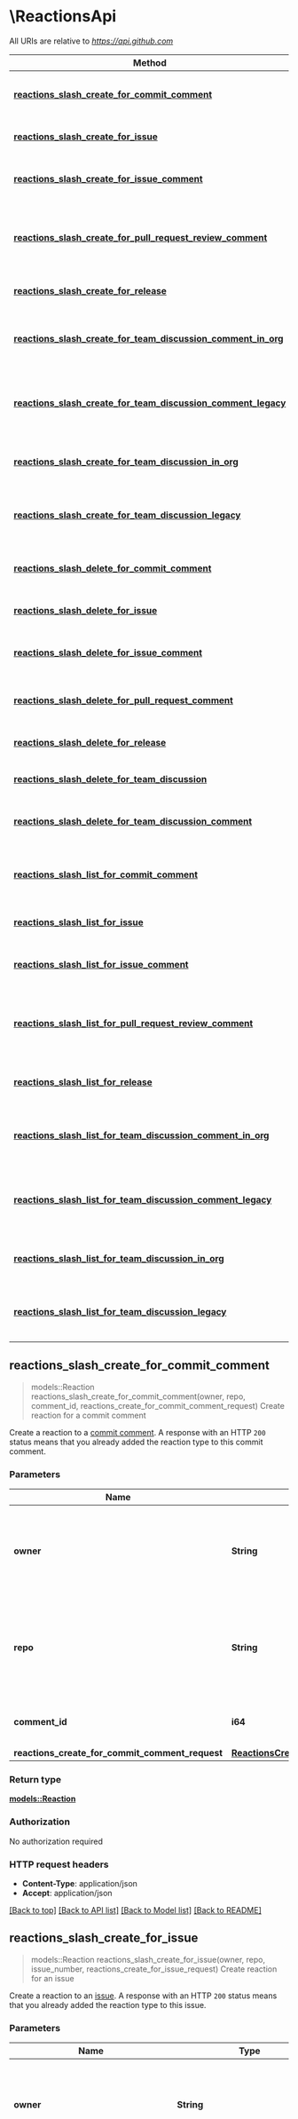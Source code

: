 # \ReactionsApi

All URIs are relative to *https://api.github.com*

Method | HTTP request | Description
------------- | ------------- | -------------
[**reactions_slash_create_for_commit_comment**](ReactionsApi.md#reactions_slash_create_for_commit_comment) | **POST** /repos/{owner}/{repo}/comments/{comment_id}/reactions | Create reaction for a commit comment
[**reactions_slash_create_for_issue**](ReactionsApi.md#reactions_slash_create_for_issue) | **POST** /repos/{owner}/{repo}/issues/{issue_number}/reactions | Create reaction for an issue
[**reactions_slash_create_for_issue_comment**](ReactionsApi.md#reactions_slash_create_for_issue_comment) | **POST** /repos/{owner}/{repo}/issues/comments/{comment_id}/reactions | Create reaction for an issue comment
[**reactions_slash_create_for_pull_request_review_comment**](ReactionsApi.md#reactions_slash_create_for_pull_request_review_comment) | **POST** /repos/{owner}/{repo}/pulls/comments/{comment_id}/reactions | Create reaction for a pull request review comment
[**reactions_slash_create_for_release**](ReactionsApi.md#reactions_slash_create_for_release) | **POST** /repos/{owner}/{repo}/releases/{release_id}/reactions | Create reaction for a release
[**reactions_slash_create_for_team_discussion_comment_in_org**](ReactionsApi.md#reactions_slash_create_for_team_discussion_comment_in_org) | **POST** /orgs/{org}/teams/{team_slug}/discussions/{discussion_number}/comments/{comment_number}/reactions | Create reaction for a team discussion comment
[**reactions_slash_create_for_team_discussion_comment_legacy**](ReactionsApi.md#reactions_slash_create_for_team_discussion_comment_legacy) | **POST** /teams/{team_id}/discussions/{discussion_number}/comments/{comment_number}/reactions | Create reaction for a team discussion comment (Legacy)
[**reactions_slash_create_for_team_discussion_in_org**](ReactionsApi.md#reactions_slash_create_for_team_discussion_in_org) | **POST** /orgs/{org}/teams/{team_slug}/discussions/{discussion_number}/reactions | Create reaction for a team discussion
[**reactions_slash_create_for_team_discussion_legacy**](ReactionsApi.md#reactions_slash_create_for_team_discussion_legacy) | **POST** /teams/{team_id}/discussions/{discussion_number}/reactions | Create reaction for a team discussion (Legacy)
[**reactions_slash_delete_for_commit_comment**](ReactionsApi.md#reactions_slash_delete_for_commit_comment) | **DELETE** /repos/{owner}/{repo}/comments/{comment_id}/reactions/{reaction_id} | Delete a commit comment reaction
[**reactions_slash_delete_for_issue**](ReactionsApi.md#reactions_slash_delete_for_issue) | **DELETE** /repos/{owner}/{repo}/issues/{issue_number}/reactions/{reaction_id} | Delete an issue reaction
[**reactions_slash_delete_for_issue_comment**](ReactionsApi.md#reactions_slash_delete_for_issue_comment) | **DELETE** /repos/{owner}/{repo}/issues/comments/{comment_id}/reactions/{reaction_id} | Delete an issue comment reaction
[**reactions_slash_delete_for_pull_request_comment**](ReactionsApi.md#reactions_slash_delete_for_pull_request_comment) | **DELETE** /repos/{owner}/{repo}/pulls/comments/{comment_id}/reactions/{reaction_id} | Delete a pull request comment reaction
[**reactions_slash_delete_for_release**](ReactionsApi.md#reactions_slash_delete_for_release) | **DELETE** /repos/{owner}/{repo}/releases/{release_id}/reactions/{reaction_id} | Delete a release reaction
[**reactions_slash_delete_for_team_discussion**](ReactionsApi.md#reactions_slash_delete_for_team_discussion) | **DELETE** /orgs/{org}/teams/{team_slug}/discussions/{discussion_number}/reactions/{reaction_id} | Delete team discussion reaction
[**reactions_slash_delete_for_team_discussion_comment**](ReactionsApi.md#reactions_slash_delete_for_team_discussion_comment) | **DELETE** /orgs/{org}/teams/{team_slug}/discussions/{discussion_number}/comments/{comment_number}/reactions/{reaction_id} | Delete team discussion comment reaction
[**reactions_slash_list_for_commit_comment**](ReactionsApi.md#reactions_slash_list_for_commit_comment) | **GET** /repos/{owner}/{repo}/comments/{comment_id}/reactions | List reactions for a commit comment
[**reactions_slash_list_for_issue**](ReactionsApi.md#reactions_slash_list_for_issue) | **GET** /repos/{owner}/{repo}/issues/{issue_number}/reactions | List reactions for an issue
[**reactions_slash_list_for_issue_comment**](ReactionsApi.md#reactions_slash_list_for_issue_comment) | **GET** /repos/{owner}/{repo}/issues/comments/{comment_id}/reactions | List reactions for an issue comment
[**reactions_slash_list_for_pull_request_review_comment**](ReactionsApi.md#reactions_slash_list_for_pull_request_review_comment) | **GET** /repos/{owner}/{repo}/pulls/comments/{comment_id}/reactions | List reactions for a pull request review comment
[**reactions_slash_list_for_release**](ReactionsApi.md#reactions_slash_list_for_release) | **GET** /repos/{owner}/{repo}/releases/{release_id}/reactions | List reactions for a release
[**reactions_slash_list_for_team_discussion_comment_in_org**](ReactionsApi.md#reactions_slash_list_for_team_discussion_comment_in_org) | **GET** /orgs/{org}/teams/{team_slug}/discussions/{discussion_number}/comments/{comment_number}/reactions | List reactions for a team discussion comment
[**reactions_slash_list_for_team_discussion_comment_legacy**](ReactionsApi.md#reactions_slash_list_for_team_discussion_comment_legacy) | **GET** /teams/{team_id}/discussions/{discussion_number}/comments/{comment_number}/reactions | List reactions for a team discussion comment (Legacy)
[**reactions_slash_list_for_team_discussion_in_org**](ReactionsApi.md#reactions_slash_list_for_team_discussion_in_org) | **GET** /orgs/{org}/teams/{team_slug}/discussions/{discussion_number}/reactions | List reactions for a team discussion
[**reactions_slash_list_for_team_discussion_legacy**](ReactionsApi.md#reactions_slash_list_for_team_discussion_legacy) | **GET** /teams/{team_id}/discussions/{discussion_number}/reactions | List reactions for a team discussion (Legacy)



## reactions_slash_create_for_commit_comment

> models::Reaction reactions_slash_create_for_commit_comment(owner, repo, comment_id, reactions_create_for_commit_comment_request)
Create reaction for a commit comment

Create a reaction to a [commit comment](https://docs.github.com/rest/commits/comments#get-a-commit-comment). A response with an HTTP `200` status means that you already added the reaction type to this commit comment.

### Parameters


Name | Type | Description  | Required | Notes
------------- | ------------- | ------------- | ------------- | -------------
**owner** | **String** | The account owner of the repository. The name is not case sensitive. | [required] |
**repo** | **String** | The name of the repository without the `.git` extension. The name is not case sensitive. | [required] |
**comment_id** | **i64** | The unique identifier of the comment. | [required] |
**reactions_create_for_commit_comment_request** | [**ReactionsCreateForCommitCommentRequest**](ReactionsCreateForCommitCommentRequest.md) |  | [required] |

### Return type

[**models::Reaction**](reaction.md)

### Authorization

No authorization required

### HTTP request headers

- **Content-Type**: application/json
- **Accept**: application/json

[[Back to top]](#) [[Back to API list]](../README.md#documentation-for-api-endpoints) [[Back to Model list]](../README.md#documentation-for-models) [[Back to README]](../README.md)


## reactions_slash_create_for_issue

> models::Reaction reactions_slash_create_for_issue(owner, repo, issue_number, reactions_create_for_issue_request)
Create reaction for an issue

Create a reaction to an [issue](https://docs.github.com/rest/issues/issues#get-an-issue). A response with an HTTP `200` status means that you already added the reaction type to this issue.

### Parameters


Name | Type | Description  | Required | Notes
------------- | ------------- | ------------- | ------------- | -------------
**owner** | **String** | The account owner of the repository. The name is not case sensitive. | [required] |
**repo** | **String** | The name of the repository without the `.git` extension. The name is not case sensitive. | [required] |
**issue_number** | **i32** | The number that identifies the issue. | [required] |
**reactions_create_for_issue_request** | [**ReactionsCreateForIssueRequest**](ReactionsCreateForIssueRequest.md) |  | [required] |

### Return type

[**models::Reaction**](reaction.md)

### Authorization

No authorization required

### HTTP request headers

- **Content-Type**: application/json
- **Accept**: application/json

[[Back to top]](#) [[Back to API list]](../README.md#documentation-for-api-endpoints) [[Back to Model list]](../README.md#documentation-for-models) [[Back to README]](../README.md)


## reactions_slash_create_for_issue_comment

> models::Reaction reactions_slash_create_for_issue_comment(owner, repo, comment_id, reactions_create_for_issue_comment_request)
Create reaction for an issue comment

Create a reaction to an [issue comment](https://docs.github.com/rest/issues/comments#get-an-issue-comment). A response with an HTTP `200` status means that you already added the reaction type to this issue comment.

### Parameters


Name | Type | Description  | Required | Notes
------------- | ------------- | ------------- | ------------- | -------------
**owner** | **String** | The account owner of the repository. The name is not case sensitive. | [required] |
**repo** | **String** | The name of the repository without the `.git` extension. The name is not case sensitive. | [required] |
**comment_id** | **i64** | The unique identifier of the comment. | [required] |
**reactions_create_for_issue_comment_request** | [**ReactionsCreateForIssueCommentRequest**](ReactionsCreateForIssueCommentRequest.md) |  | [required] |

### Return type

[**models::Reaction**](reaction.md)

### Authorization

No authorization required

### HTTP request headers

- **Content-Type**: application/json
- **Accept**: application/json

[[Back to top]](#) [[Back to API list]](../README.md#documentation-for-api-endpoints) [[Back to Model list]](../README.md#documentation-for-models) [[Back to README]](../README.md)


## reactions_slash_create_for_pull_request_review_comment

> models::Reaction reactions_slash_create_for_pull_request_review_comment(owner, repo, comment_id, reactions_create_for_pull_request_review_comment_request)
Create reaction for a pull request review comment

Create a reaction to a [pull request review comment](https://docs.github.com/rest/pulls/comments#get-a-review-comment-for-a-pull-request). A response with an HTTP `200` status means that you already added the reaction type to this pull request review comment.

### Parameters


Name | Type | Description  | Required | Notes
------------- | ------------- | ------------- | ------------- | -------------
**owner** | **String** | The account owner of the repository. The name is not case sensitive. | [required] |
**repo** | **String** | The name of the repository without the `.git` extension. The name is not case sensitive. | [required] |
**comment_id** | **i64** | The unique identifier of the comment. | [required] |
**reactions_create_for_pull_request_review_comment_request** | [**ReactionsCreateForPullRequestReviewCommentRequest**](ReactionsCreateForPullRequestReviewCommentRequest.md) |  | [required] |

### Return type

[**models::Reaction**](reaction.md)

### Authorization

No authorization required

### HTTP request headers

- **Content-Type**: application/json
- **Accept**: application/json

[[Back to top]](#) [[Back to API list]](../README.md#documentation-for-api-endpoints) [[Back to Model list]](../README.md#documentation-for-models) [[Back to README]](../README.md)


## reactions_slash_create_for_release

> models::Reaction reactions_slash_create_for_release(owner, repo, release_id, reactions_create_for_release_request)
Create reaction for a release

Create a reaction to a [release](https://docs.github.com/rest/releases/releases#get-a-release). A response with a `Status: 200 OK` means that you already added the reaction type to this release.

### Parameters


Name | Type | Description  | Required | Notes
------------- | ------------- | ------------- | ------------- | -------------
**owner** | **String** | The account owner of the repository. The name is not case sensitive. | [required] |
**repo** | **String** | The name of the repository without the `.git` extension. The name is not case sensitive. | [required] |
**release_id** | **i32** | The unique identifier of the release. | [required] |
**reactions_create_for_release_request** | [**ReactionsCreateForReleaseRequest**](ReactionsCreateForReleaseRequest.md) |  | [required] |

### Return type

[**models::Reaction**](reaction.md)

### Authorization

No authorization required

### HTTP request headers

- **Content-Type**: application/json
- **Accept**: application/json

[[Back to top]](#) [[Back to API list]](../README.md#documentation-for-api-endpoints) [[Back to Model list]](../README.md#documentation-for-models) [[Back to README]](../README.md)


## reactions_slash_create_for_team_discussion_comment_in_org

> models::Reaction reactions_slash_create_for_team_discussion_comment_in_org(org, team_slug, discussion_number, comment_number, reactions_create_for_team_discussion_comment_in_org_request)
Create reaction for a team discussion comment

Create a reaction to a [team discussion comment](https://docs.github.com/rest/teams/discussion-comments#get-a-discussion-comment).  A response with an HTTP `200` status means that you already added the reaction type to this team discussion comment.  > [!NOTE] > You can also specify a team by `org_id` and `team_id` using the route `POST /organizations/:org_id/team/:team_id/discussions/:discussion_number/comments/:comment_number/reactions`.  OAuth app tokens and personal access tokens (classic) need the `write:discussion` scope to use this endpoint.

### Parameters


Name | Type | Description  | Required | Notes
------------- | ------------- | ------------- | ------------- | -------------
**org** | **String** | The organization name. The name is not case sensitive. | [required] |
**team_slug** | **String** | The slug of the team name. | [required] |
**discussion_number** | **i32** | The number that identifies the discussion. | [required] |
**comment_number** | **i32** | The number that identifies the comment. | [required] |
**reactions_create_for_team_discussion_comment_in_org_request** | [**ReactionsCreateForTeamDiscussionCommentInOrgRequest**](ReactionsCreateForTeamDiscussionCommentInOrgRequest.md) |  | [required] |

### Return type

[**models::Reaction**](reaction.md)

### Authorization

No authorization required

### HTTP request headers

- **Content-Type**: application/json
- **Accept**: application/json

[[Back to top]](#) [[Back to API list]](../README.md#documentation-for-api-endpoints) [[Back to Model list]](../README.md#documentation-for-models) [[Back to README]](../README.md)


## reactions_slash_create_for_team_discussion_comment_legacy

> models::Reaction reactions_slash_create_for_team_discussion_comment_legacy(team_id, discussion_number, comment_number, reactions_create_for_team_discussion_comment_in_org_request)
Create reaction for a team discussion comment (Legacy)

> [!WARNING] > **Deprecation notice:** This endpoint route is deprecated and will be removed from the Teams API. We recommend migrating your existing code to use the new \"[Create reaction for a team discussion comment](https://docs.github.com/rest/reactions/reactions#create-reaction-for-a-team-discussion-comment)\" endpoint.  Create a reaction to a [team discussion comment](https://docs.github.com/rest/teams/discussion-comments#get-a-discussion-comment).  A response with an HTTP `200` status means that you already added the reaction type to this team discussion comment.  OAuth app tokens and personal access tokens (classic) need the `write:discussion` scope to use this endpoint.

### Parameters


Name | Type | Description  | Required | Notes
------------- | ------------- | ------------- | ------------- | -------------
**team_id** | **i32** | The unique identifier of the team. | [required] |
**discussion_number** | **i32** | The number that identifies the discussion. | [required] |
**comment_number** | **i32** | The number that identifies the comment. | [required] |
**reactions_create_for_team_discussion_comment_in_org_request** | [**ReactionsCreateForTeamDiscussionCommentInOrgRequest**](ReactionsCreateForTeamDiscussionCommentInOrgRequest.md) |  | [required] |

### Return type

[**models::Reaction**](reaction.md)

### Authorization

No authorization required

### HTTP request headers

- **Content-Type**: application/json
- **Accept**: application/json

[[Back to top]](#) [[Back to API list]](../README.md#documentation-for-api-endpoints) [[Back to Model list]](../README.md#documentation-for-models) [[Back to README]](../README.md)


## reactions_slash_create_for_team_discussion_in_org

> models::Reaction reactions_slash_create_for_team_discussion_in_org(org, team_slug, discussion_number, reactions_create_for_team_discussion_in_org_request)
Create reaction for a team discussion

Create a reaction to a [team discussion](https://docs.github.com/rest/teams/discussions#get-a-discussion).  A response with an HTTP `200` status means that you already added the reaction type to this team discussion.  > [!NOTE] > You can also specify a team by `org_id` and `team_id` using the route `POST /organizations/:org_id/team/:team_id/discussions/:discussion_number/reactions`.  OAuth app tokens and personal access tokens (classic) need the `write:discussion` scope to use this endpoint.

### Parameters


Name | Type | Description  | Required | Notes
------------- | ------------- | ------------- | ------------- | -------------
**org** | **String** | The organization name. The name is not case sensitive. | [required] |
**team_slug** | **String** | The slug of the team name. | [required] |
**discussion_number** | **i32** | The number that identifies the discussion. | [required] |
**reactions_create_for_team_discussion_in_org_request** | [**ReactionsCreateForTeamDiscussionInOrgRequest**](ReactionsCreateForTeamDiscussionInOrgRequest.md) |  | [required] |

### Return type

[**models::Reaction**](reaction.md)

### Authorization

No authorization required

### HTTP request headers

- **Content-Type**: application/json
- **Accept**: application/json

[[Back to top]](#) [[Back to API list]](../README.md#documentation-for-api-endpoints) [[Back to Model list]](../README.md#documentation-for-models) [[Back to README]](../README.md)


## reactions_slash_create_for_team_discussion_legacy

> models::Reaction reactions_slash_create_for_team_discussion_legacy(team_id, discussion_number, reactions_create_for_team_discussion_in_org_request)
Create reaction for a team discussion (Legacy)

> [!WARNING] > **Deprecation notice:** This endpoint route is deprecated and will be removed from the Teams API. We recommend migrating your existing code to use the new [`Create reaction for a team discussion`](https://docs.github.com/rest/reactions/reactions#create-reaction-for-a-team-discussion) endpoint.  Create a reaction to a [team discussion](https://docs.github.com/rest/teams/discussions#get-a-discussion).  A response with an HTTP `200` status means that you already added the reaction type to this team discussion.  OAuth app tokens and personal access tokens (classic) need the `write:discussion` scope to use this endpoint.

### Parameters


Name | Type | Description  | Required | Notes
------------- | ------------- | ------------- | ------------- | -------------
**team_id** | **i32** | The unique identifier of the team. | [required] |
**discussion_number** | **i32** | The number that identifies the discussion. | [required] |
**reactions_create_for_team_discussion_in_org_request** | [**ReactionsCreateForTeamDiscussionInOrgRequest**](ReactionsCreateForTeamDiscussionInOrgRequest.md) |  | [required] |

### Return type

[**models::Reaction**](reaction.md)

### Authorization

No authorization required

### HTTP request headers

- **Content-Type**: application/json
- **Accept**: application/json

[[Back to top]](#) [[Back to API list]](../README.md#documentation-for-api-endpoints) [[Back to Model list]](../README.md#documentation-for-models) [[Back to README]](../README.md)


## reactions_slash_delete_for_commit_comment

> reactions_slash_delete_for_commit_comment(owner, repo, comment_id, reaction_id)
Delete a commit comment reaction

> [!NOTE] > You can also specify a repository by `repository_id` using the route `DELETE /repositories/:repository_id/comments/:comment_id/reactions/:reaction_id`.  Delete a reaction to a [commit comment](https://docs.github.com/rest/commits/comments#get-a-commit-comment).

### Parameters


Name | Type | Description  | Required | Notes
------------- | ------------- | ------------- | ------------- | -------------
**owner** | **String** | The account owner of the repository. The name is not case sensitive. | [required] |
**repo** | **String** | The name of the repository without the `.git` extension. The name is not case sensitive. | [required] |
**comment_id** | **i64** | The unique identifier of the comment. | [required] |
**reaction_id** | **i32** | The unique identifier of the reaction. | [required] |

### Return type

 (empty response body)

### Authorization

No authorization required

### HTTP request headers

- **Content-Type**: Not defined
- **Accept**: Not defined

[[Back to top]](#) [[Back to API list]](../README.md#documentation-for-api-endpoints) [[Back to Model list]](../README.md#documentation-for-models) [[Back to README]](../README.md)


## reactions_slash_delete_for_issue

> reactions_slash_delete_for_issue(owner, repo, issue_number, reaction_id)
Delete an issue reaction

> [!NOTE] > You can also specify a repository by `repository_id` using the route `DELETE /repositories/:repository_id/issues/:issue_number/reactions/:reaction_id`.  Delete a reaction to an [issue](https://docs.github.com/rest/issues/issues#get-an-issue).

### Parameters


Name | Type | Description  | Required | Notes
------------- | ------------- | ------------- | ------------- | -------------
**owner** | **String** | The account owner of the repository. The name is not case sensitive. | [required] |
**repo** | **String** | The name of the repository without the `.git` extension. The name is not case sensitive. | [required] |
**issue_number** | **i32** | The number that identifies the issue. | [required] |
**reaction_id** | **i32** | The unique identifier of the reaction. | [required] |

### Return type

 (empty response body)

### Authorization

No authorization required

### HTTP request headers

- **Content-Type**: Not defined
- **Accept**: Not defined

[[Back to top]](#) [[Back to API list]](../README.md#documentation-for-api-endpoints) [[Back to Model list]](../README.md#documentation-for-models) [[Back to README]](../README.md)


## reactions_slash_delete_for_issue_comment

> reactions_slash_delete_for_issue_comment(owner, repo, comment_id, reaction_id)
Delete an issue comment reaction

> [!NOTE] > You can also specify a repository by `repository_id` using the route `DELETE delete /repositories/:repository_id/issues/comments/:comment_id/reactions/:reaction_id`.  Delete a reaction to an [issue comment](https://docs.github.com/rest/issues/comments#get-an-issue-comment).

### Parameters


Name | Type | Description  | Required | Notes
------------- | ------------- | ------------- | ------------- | -------------
**owner** | **String** | The account owner of the repository. The name is not case sensitive. | [required] |
**repo** | **String** | The name of the repository without the `.git` extension. The name is not case sensitive. | [required] |
**comment_id** | **i64** | The unique identifier of the comment. | [required] |
**reaction_id** | **i32** | The unique identifier of the reaction. | [required] |

### Return type

 (empty response body)

### Authorization

No authorization required

### HTTP request headers

- **Content-Type**: Not defined
- **Accept**: Not defined

[[Back to top]](#) [[Back to API list]](../README.md#documentation-for-api-endpoints) [[Back to Model list]](../README.md#documentation-for-models) [[Back to README]](../README.md)


## reactions_slash_delete_for_pull_request_comment

> reactions_slash_delete_for_pull_request_comment(owner, repo, comment_id, reaction_id)
Delete a pull request comment reaction

> [!NOTE] > You can also specify a repository by `repository_id` using the route `DELETE /repositories/:repository_id/pulls/comments/:comment_id/reactions/:reaction_id.`  Delete a reaction to a [pull request review comment](https://docs.github.com/rest/pulls/comments#get-a-review-comment-for-a-pull-request).

### Parameters


Name | Type | Description  | Required | Notes
------------- | ------------- | ------------- | ------------- | -------------
**owner** | **String** | The account owner of the repository. The name is not case sensitive. | [required] |
**repo** | **String** | The name of the repository without the `.git` extension. The name is not case sensitive. | [required] |
**comment_id** | **i64** | The unique identifier of the comment. | [required] |
**reaction_id** | **i32** | The unique identifier of the reaction. | [required] |

### Return type

 (empty response body)

### Authorization

No authorization required

### HTTP request headers

- **Content-Type**: Not defined
- **Accept**: Not defined

[[Back to top]](#) [[Back to API list]](../README.md#documentation-for-api-endpoints) [[Back to Model list]](../README.md#documentation-for-models) [[Back to README]](../README.md)


## reactions_slash_delete_for_release

> reactions_slash_delete_for_release(owner, repo, release_id, reaction_id)
Delete a release reaction

> [!NOTE] > You can also specify a repository by `repository_id` using the route `DELETE delete /repositories/:repository_id/releases/:release_id/reactions/:reaction_id`.  Delete a reaction to a [release](https://docs.github.com/rest/releases/releases#get-a-release).

### Parameters


Name | Type | Description  | Required | Notes
------------- | ------------- | ------------- | ------------- | -------------
**owner** | **String** | The account owner of the repository. The name is not case sensitive. | [required] |
**repo** | **String** | The name of the repository without the `.git` extension. The name is not case sensitive. | [required] |
**release_id** | **i32** | The unique identifier of the release. | [required] |
**reaction_id** | **i32** | The unique identifier of the reaction. | [required] |

### Return type

 (empty response body)

### Authorization

No authorization required

### HTTP request headers

- **Content-Type**: Not defined
- **Accept**: Not defined

[[Back to top]](#) [[Back to API list]](../README.md#documentation-for-api-endpoints) [[Back to Model list]](../README.md#documentation-for-models) [[Back to README]](../README.md)


## reactions_slash_delete_for_team_discussion

> reactions_slash_delete_for_team_discussion(org, team_slug, discussion_number, reaction_id)
Delete team discussion reaction

> [!NOTE] > You can also specify a team or organization with `team_id` and `org_id` using the route `DELETE /organizations/:org_id/team/:team_id/discussions/:discussion_number/reactions/:reaction_id`.  Delete a reaction to a [team discussion](https://docs.github.com/rest/teams/discussions#get-a-discussion).  OAuth app tokens and personal access tokens (classic) need the `write:discussion` scope to use this endpoint.

### Parameters


Name | Type | Description  | Required | Notes
------------- | ------------- | ------------- | ------------- | -------------
**org** | **String** | The organization name. The name is not case sensitive. | [required] |
**team_slug** | **String** | The slug of the team name. | [required] |
**discussion_number** | **i32** | The number that identifies the discussion. | [required] |
**reaction_id** | **i32** | The unique identifier of the reaction. | [required] |

### Return type

 (empty response body)

### Authorization

No authorization required

### HTTP request headers

- **Content-Type**: Not defined
- **Accept**: Not defined

[[Back to top]](#) [[Back to API list]](../README.md#documentation-for-api-endpoints) [[Back to Model list]](../README.md#documentation-for-models) [[Back to README]](../README.md)


## reactions_slash_delete_for_team_discussion_comment

> reactions_slash_delete_for_team_discussion_comment(org, team_slug, discussion_number, comment_number, reaction_id)
Delete team discussion comment reaction

> [!NOTE] > You can also specify a team or organization with `team_id` and `org_id` using the route `DELETE /organizations/:org_id/team/:team_id/discussions/:discussion_number/comments/:comment_number/reactions/:reaction_id`.  Delete a reaction to a [team discussion comment](https://docs.github.com/rest/teams/discussion-comments#get-a-discussion-comment).  OAuth app tokens and personal access tokens (classic) need the `write:discussion` scope to use this endpoint.

### Parameters


Name | Type | Description  | Required | Notes
------------- | ------------- | ------------- | ------------- | -------------
**org** | **String** | The organization name. The name is not case sensitive. | [required] |
**team_slug** | **String** | The slug of the team name. | [required] |
**discussion_number** | **i32** | The number that identifies the discussion. | [required] |
**comment_number** | **i32** | The number that identifies the comment. | [required] |
**reaction_id** | **i32** | The unique identifier of the reaction. | [required] |

### Return type

 (empty response body)

### Authorization

No authorization required

### HTTP request headers

- **Content-Type**: Not defined
- **Accept**: Not defined

[[Back to top]](#) [[Back to API list]](../README.md#documentation-for-api-endpoints) [[Back to Model list]](../README.md#documentation-for-models) [[Back to README]](../README.md)


## reactions_slash_list_for_commit_comment

> Vec<models::Reaction> reactions_slash_list_for_commit_comment(owner, repo, comment_id, content, per_page, page)
List reactions for a commit comment

List the reactions to a [commit comment](https://docs.github.com/rest/commits/comments#get-a-commit-comment).

### Parameters


Name | Type | Description  | Required | Notes
------------- | ------------- | ------------- | ------------- | -------------
**owner** | **String** | The account owner of the repository. The name is not case sensitive. | [required] |
**repo** | **String** | The name of the repository without the `.git` extension. The name is not case sensitive. | [required] |
**comment_id** | **i64** | The unique identifier of the comment. | [required] |
**content** | Option<**String**> | Returns a single [reaction type](https://docs.github.com/rest/reactions/reactions#about-reactions). Omit this parameter to list all reactions to a commit comment. |  |
**per_page** | Option<**i32**> | The number of results per page (max 100). For more information, see \"[Using pagination in the REST API](https://docs.github.com/rest/using-the-rest-api/using-pagination-in-the-rest-api).\" |  |[default to 30]
**page** | Option<**i32**> | The page number of the results to fetch. For more information, see \"[Using pagination in the REST API](https://docs.github.com/rest/using-the-rest-api/using-pagination-in-the-rest-api).\" |  |[default to 1]

### Return type

[**Vec<models::Reaction>**](reaction.md)

### Authorization

No authorization required

### HTTP request headers

- **Content-Type**: Not defined
- **Accept**: application/json

[[Back to top]](#) [[Back to API list]](../README.md#documentation-for-api-endpoints) [[Back to Model list]](../README.md#documentation-for-models) [[Back to README]](../README.md)


## reactions_slash_list_for_issue

> Vec<models::Reaction> reactions_slash_list_for_issue(owner, repo, issue_number, content, per_page, page)
List reactions for an issue

List the reactions to an [issue](https://docs.github.com/rest/issues/issues#get-an-issue).

### Parameters


Name | Type | Description  | Required | Notes
------------- | ------------- | ------------- | ------------- | -------------
**owner** | **String** | The account owner of the repository. The name is not case sensitive. | [required] |
**repo** | **String** | The name of the repository without the `.git` extension. The name is not case sensitive. | [required] |
**issue_number** | **i32** | The number that identifies the issue. | [required] |
**content** | Option<**String**> | Returns a single [reaction type](https://docs.github.com/rest/reactions/reactions#about-reactions). Omit this parameter to list all reactions to an issue. |  |
**per_page** | Option<**i32**> | The number of results per page (max 100). For more information, see \"[Using pagination in the REST API](https://docs.github.com/rest/using-the-rest-api/using-pagination-in-the-rest-api).\" |  |[default to 30]
**page** | Option<**i32**> | The page number of the results to fetch. For more information, see \"[Using pagination in the REST API](https://docs.github.com/rest/using-the-rest-api/using-pagination-in-the-rest-api).\" |  |[default to 1]

### Return type

[**Vec<models::Reaction>**](reaction.md)

### Authorization

No authorization required

### HTTP request headers

- **Content-Type**: Not defined
- **Accept**: application/json

[[Back to top]](#) [[Back to API list]](../README.md#documentation-for-api-endpoints) [[Back to Model list]](../README.md#documentation-for-models) [[Back to README]](../README.md)


## reactions_slash_list_for_issue_comment

> Vec<models::Reaction> reactions_slash_list_for_issue_comment(owner, repo, comment_id, content, per_page, page)
List reactions for an issue comment

List the reactions to an [issue comment](https://docs.github.com/rest/issues/comments#get-an-issue-comment).

### Parameters


Name | Type | Description  | Required | Notes
------------- | ------------- | ------------- | ------------- | -------------
**owner** | **String** | The account owner of the repository. The name is not case sensitive. | [required] |
**repo** | **String** | The name of the repository without the `.git` extension. The name is not case sensitive. | [required] |
**comment_id** | **i64** | The unique identifier of the comment. | [required] |
**content** | Option<**String**> | Returns a single [reaction type](https://docs.github.com/rest/reactions/reactions#about-reactions). Omit this parameter to list all reactions to an issue comment. |  |
**per_page** | Option<**i32**> | The number of results per page (max 100). For more information, see \"[Using pagination in the REST API](https://docs.github.com/rest/using-the-rest-api/using-pagination-in-the-rest-api).\" |  |[default to 30]
**page** | Option<**i32**> | The page number of the results to fetch. For more information, see \"[Using pagination in the REST API](https://docs.github.com/rest/using-the-rest-api/using-pagination-in-the-rest-api).\" |  |[default to 1]

### Return type

[**Vec<models::Reaction>**](reaction.md)

### Authorization

No authorization required

### HTTP request headers

- **Content-Type**: Not defined
- **Accept**: application/json

[[Back to top]](#) [[Back to API list]](../README.md#documentation-for-api-endpoints) [[Back to Model list]](../README.md#documentation-for-models) [[Back to README]](../README.md)


## reactions_slash_list_for_pull_request_review_comment

> Vec<models::Reaction> reactions_slash_list_for_pull_request_review_comment(owner, repo, comment_id, content, per_page, page)
List reactions for a pull request review comment

List the reactions to a [pull request review comment](https://docs.github.com/rest/pulls/comments#get-a-review-comment-for-a-pull-request).

### Parameters


Name | Type | Description  | Required | Notes
------------- | ------------- | ------------- | ------------- | -------------
**owner** | **String** | The account owner of the repository. The name is not case sensitive. | [required] |
**repo** | **String** | The name of the repository without the `.git` extension. The name is not case sensitive. | [required] |
**comment_id** | **i64** | The unique identifier of the comment. | [required] |
**content** | Option<**String**> | Returns a single [reaction type](https://docs.github.com/rest/reactions/reactions#about-reactions). Omit this parameter to list all reactions to a pull request review comment. |  |
**per_page** | Option<**i32**> | The number of results per page (max 100). For more information, see \"[Using pagination in the REST API](https://docs.github.com/rest/using-the-rest-api/using-pagination-in-the-rest-api).\" |  |[default to 30]
**page** | Option<**i32**> | The page number of the results to fetch. For more information, see \"[Using pagination in the REST API](https://docs.github.com/rest/using-the-rest-api/using-pagination-in-the-rest-api).\" |  |[default to 1]

### Return type

[**Vec<models::Reaction>**](reaction.md)

### Authorization

No authorization required

### HTTP request headers

- **Content-Type**: Not defined
- **Accept**: application/json

[[Back to top]](#) [[Back to API list]](../README.md#documentation-for-api-endpoints) [[Back to Model list]](../README.md#documentation-for-models) [[Back to README]](../README.md)


## reactions_slash_list_for_release

> Vec<models::Reaction> reactions_slash_list_for_release(owner, repo, release_id, content, per_page, page)
List reactions for a release

List the reactions to a [release](https://docs.github.com/rest/releases/releases#get-a-release).

### Parameters


Name | Type | Description  | Required | Notes
------------- | ------------- | ------------- | ------------- | -------------
**owner** | **String** | The account owner of the repository. The name is not case sensitive. | [required] |
**repo** | **String** | The name of the repository without the `.git` extension. The name is not case sensitive. | [required] |
**release_id** | **i32** | The unique identifier of the release. | [required] |
**content** | Option<**String**> | Returns a single [reaction type](https://docs.github.com/rest/reactions/reactions#about-reactions). Omit this parameter to list all reactions to a release. |  |
**per_page** | Option<**i32**> | The number of results per page (max 100). For more information, see \"[Using pagination in the REST API](https://docs.github.com/rest/using-the-rest-api/using-pagination-in-the-rest-api).\" |  |[default to 30]
**page** | Option<**i32**> | The page number of the results to fetch. For more information, see \"[Using pagination in the REST API](https://docs.github.com/rest/using-the-rest-api/using-pagination-in-the-rest-api).\" |  |[default to 1]

### Return type

[**Vec<models::Reaction>**](reaction.md)

### Authorization

No authorization required

### HTTP request headers

- **Content-Type**: Not defined
- **Accept**: application/json

[[Back to top]](#) [[Back to API list]](../README.md#documentation-for-api-endpoints) [[Back to Model list]](../README.md#documentation-for-models) [[Back to README]](../README.md)


## reactions_slash_list_for_team_discussion_comment_in_org

> Vec<models::Reaction> reactions_slash_list_for_team_discussion_comment_in_org(org, team_slug, discussion_number, comment_number, content, per_page, page)
List reactions for a team discussion comment

List the reactions to a [team discussion comment](https://docs.github.com/rest/teams/discussion-comments#get-a-discussion-comment).  > [!NOTE] > You can also specify a team by `org_id` and `team_id` using the route `GET /organizations/:org_id/team/:team_id/discussions/:discussion_number/comments/:comment_number/reactions`.  OAuth app tokens and personal access tokens (classic) need the `read:discussion` scope to use this endpoint.

### Parameters


Name | Type | Description  | Required | Notes
------------- | ------------- | ------------- | ------------- | -------------
**org** | **String** | The organization name. The name is not case sensitive. | [required] |
**team_slug** | **String** | The slug of the team name. | [required] |
**discussion_number** | **i32** | The number that identifies the discussion. | [required] |
**comment_number** | **i32** | The number that identifies the comment. | [required] |
**content** | Option<**String**> | Returns a single [reaction type](https://docs.github.com/rest/reactions/reactions#about-reactions). Omit this parameter to list all reactions to a team discussion comment. |  |
**per_page** | Option<**i32**> | The number of results per page (max 100). For more information, see \"[Using pagination in the REST API](https://docs.github.com/rest/using-the-rest-api/using-pagination-in-the-rest-api).\" |  |[default to 30]
**page** | Option<**i32**> | The page number of the results to fetch. For more information, see \"[Using pagination in the REST API](https://docs.github.com/rest/using-the-rest-api/using-pagination-in-the-rest-api).\" |  |[default to 1]

### Return type

[**Vec<models::Reaction>**](reaction.md)

### Authorization

No authorization required

### HTTP request headers

- **Content-Type**: Not defined
- **Accept**: application/json

[[Back to top]](#) [[Back to API list]](../README.md#documentation-for-api-endpoints) [[Back to Model list]](../README.md#documentation-for-models) [[Back to README]](../README.md)


## reactions_slash_list_for_team_discussion_comment_legacy

> Vec<models::Reaction> reactions_slash_list_for_team_discussion_comment_legacy(team_id, discussion_number, comment_number, content, per_page, page)
List reactions for a team discussion comment (Legacy)

> [!WARNING] > **Deprecation notice:** This endpoint route is deprecated and will be removed from the Teams API. We recommend migrating your existing code to use the new [`List reactions for a team discussion comment`](https://docs.github.com/rest/reactions/reactions#list-reactions-for-a-team-discussion-comment) endpoint.  List the reactions to a [team discussion comment](https://docs.github.com/rest/teams/discussion-comments#get-a-discussion-comment).  OAuth app tokens and personal access tokens (classic) need the `read:discussion` scope to use this endpoint.

### Parameters


Name | Type | Description  | Required | Notes
------------- | ------------- | ------------- | ------------- | -------------
**team_id** | **i32** | The unique identifier of the team. | [required] |
**discussion_number** | **i32** | The number that identifies the discussion. | [required] |
**comment_number** | **i32** | The number that identifies the comment. | [required] |
**content** | Option<**String**> | Returns a single [reaction type](https://docs.github.com/rest/reactions/reactions#about-reactions). Omit this parameter to list all reactions to a team discussion comment. |  |
**per_page** | Option<**i32**> | The number of results per page (max 100). For more information, see \"[Using pagination in the REST API](https://docs.github.com/rest/using-the-rest-api/using-pagination-in-the-rest-api).\" |  |[default to 30]
**page** | Option<**i32**> | The page number of the results to fetch. For more information, see \"[Using pagination in the REST API](https://docs.github.com/rest/using-the-rest-api/using-pagination-in-the-rest-api).\" |  |[default to 1]

### Return type

[**Vec<models::Reaction>**](reaction.md)

### Authorization

No authorization required

### HTTP request headers

- **Content-Type**: Not defined
- **Accept**: application/json

[[Back to top]](#) [[Back to API list]](../README.md#documentation-for-api-endpoints) [[Back to Model list]](../README.md#documentation-for-models) [[Back to README]](../README.md)


## reactions_slash_list_for_team_discussion_in_org

> Vec<models::Reaction> reactions_slash_list_for_team_discussion_in_org(org, team_slug, discussion_number, content, per_page, page)
List reactions for a team discussion

List the reactions to a [team discussion](https://docs.github.com/rest/teams/discussions#get-a-discussion).  > [!NOTE] > You can also specify a team by `org_id` and `team_id` using the route `GET /organizations/:org_id/team/:team_id/discussions/:discussion_number/reactions`.  OAuth app tokens and personal access tokens (classic) need the `read:discussion` scope to use this endpoint.

### Parameters


Name | Type | Description  | Required | Notes
------------- | ------------- | ------------- | ------------- | -------------
**org** | **String** | The organization name. The name is not case sensitive. | [required] |
**team_slug** | **String** | The slug of the team name. | [required] |
**discussion_number** | **i32** | The number that identifies the discussion. | [required] |
**content** | Option<**String**> | Returns a single [reaction type](https://docs.github.com/rest/reactions/reactions#about-reactions). Omit this parameter to list all reactions to a team discussion. |  |
**per_page** | Option<**i32**> | The number of results per page (max 100). For more information, see \"[Using pagination in the REST API](https://docs.github.com/rest/using-the-rest-api/using-pagination-in-the-rest-api).\" |  |[default to 30]
**page** | Option<**i32**> | The page number of the results to fetch. For more information, see \"[Using pagination in the REST API](https://docs.github.com/rest/using-the-rest-api/using-pagination-in-the-rest-api).\" |  |[default to 1]

### Return type

[**Vec<models::Reaction>**](reaction.md)

### Authorization

No authorization required

### HTTP request headers

- **Content-Type**: Not defined
- **Accept**: application/json

[[Back to top]](#) [[Back to API list]](../README.md#documentation-for-api-endpoints) [[Back to Model list]](../README.md#documentation-for-models) [[Back to README]](../README.md)


## reactions_slash_list_for_team_discussion_legacy

> Vec<models::Reaction> reactions_slash_list_for_team_discussion_legacy(team_id, discussion_number, content, per_page, page)
List reactions for a team discussion (Legacy)

> [!WARNING] > **Deprecation notice:** This endpoint route is deprecated and will be removed from the Teams API. We recommend migrating your existing code to use the new [`List reactions for a team discussion`](https://docs.github.com/rest/reactions/reactions#list-reactions-for-a-team-discussion) endpoint.  List the reactions to a [team discussion](https://docs.github.com/rest/teams/discussions#get-a-discussion).  OAuth app tokens and personal access tokens (classic) need the `read:discussion` scope to use this endpoint.

### Parameters


Name | Type | Description  | Required | Notes
------------- | ------------- | ------------- | ------------- | -------------
**team_id** | **i32** | The unique identifier of the team. | [required] |
**discussion_number** | **i32** | The number that identifies the discussion. | [required] |
**content** | Option<**String**> | Returns a single [reaction type](https://docs.github.com/rest/reactions/reactions#about-reactions). Omit this parameter to list all reactions to a team discussion. |  |
**per_page** | Option<**i32**> | The number of results per page (max 100). For more information, see \"[Using pagination in the REST API](https://docs.github.com/rest/using-the-rest-api/using-pagination-in-the-rest-api).\" |  |[default to 30]
**page** | Option<**i32**> | The page number of the results to fetch. For more information, see \"[Using pagination in the REST API](https://docs.github.com/rest/using-the-rest-api/using-pagination-in-the-rest-api).\" |  |[default to 1]

### Return type

[**Vec<models::Reaction>**](reaction.md)

### Authorization

No authorization required

### HTTP request headers

- **Content-Type**: Not defined
- **Accept**: application/json

[[Back to top]](#) [[Back to API list]](../README.md#documentation-for-api-endpoints) [[Back to Model list]](../README.md#documentation-for-models) [[Back to README]](../README.md)

